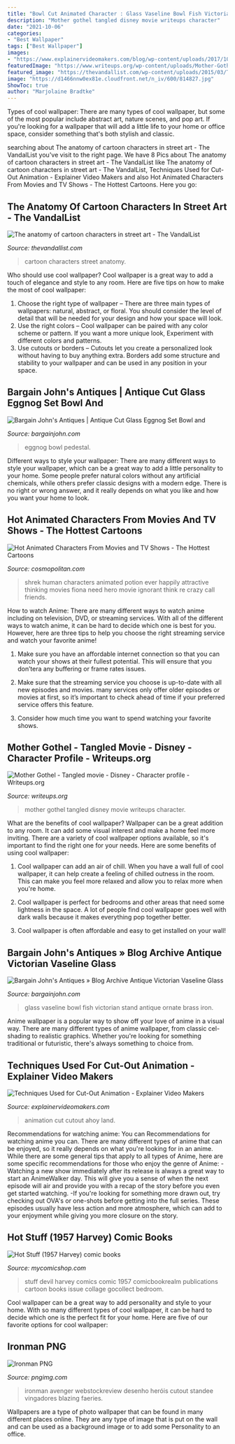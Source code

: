 ```yaml
---
title: "Bowl Cut Animated Character : Glass Vaseline Bowl Fish Victorian Stand Antique Ornate Brass Iron"
description: "Mother gothel tangled disney movie writeups character"
date: "2021-10-06"
categories:
- "Best Wallpaper"
tags: ["Best Wallpaper"]
images:
- "https://www.explainervideomakers.com/blog/wp-content/uploads/2017/10/cutout-1.jpg"
featuredImage: "https://www.writeups.org/wp-content/uploads/Mother-Gothel-Tangled-movie-Disney-a.jpg"
featured_image: "https://thevandallist.com/wp-content/uploads/2015/03/The-anatomy-of-cartoon-characters-in-street-art-14.jpg"
image: "https://d1466nnw0ex81e.cloudfront.net/n_iv/600/814827.jpg"
ShowToc: true
author: "Marjolaine Bradtke"
---
```



Types of cool wallpaper:
There are many types of cool wallpaper, but some of the most popular include abstract art, nature scenes, and pop art. If you're looking for a wallpaper that will add a little life to your home or office space, consider something that's both stylish and classic.

	

		
searching about The anatomy of cartoon characters in street art - The VandalList you've visit to the right page. We have 8 Pics about The anatomy of cartoon characters in street art - The VandalList like The anatomy of cartoon characters in street art - The VandalList, Techniques Used for Cut-Out Animation - Explainer Video Makers and also Hot Animated Characters From Movies and TV Shows - The Hottest Cartoons. Here you go:
		
    
## The Anatomy Of Cartoon Characters In Street Art - The VandalList

<img loading=lazy src="https://thevandallist.com/wp-content/uploads/2015/03/The-anatomy-of-cartoon-characters-in-street-art-14.jpg" onerror="this.onerror=null;this.src='https://tse4.mm.bing.net/th?id=OIP.TxARA4jlBJkiok_XfquMGQHaJ8&amp;pid=15.1';" alt="The anatomy of cartoon characters in street art - The VandalList">

_Source: thevandallist.com_

>cartoon characters street anatomy. 

	

Who should use cool wallpaper?
Cool wallpaper is a great way to add a touch of elegance and style to any room. Here are five tips on how to make the most of cool wallpaper: 
1) Choose the right type of wallpaper – There are three main types of wallpapers: natural, abstract, or floral. You should consider the level of detail that will be needed for your design and how your space will look. 
2) Use the right colors – Cool wallpaper can be paired with any color scheme or pattern. If you want a more unique look, Experiment with different colors and patterns. 
3) Use cutouts or borders – Cutouts let you create a personalized look without having to buy anything extra. Borders add some structure and stability to your wallpaper and can be used in any position in your space.

    
## Bargain John&#039;s Antiques | Antique Cut Glass Eggnog Set Bowl And

<img loading=lazy src="https://www.bargainjohn.com/wp-content/uploads/2013/09/G895CBowl.jpg" onerror="this.onerror=null;this.src='https://tse4.mm.bing.net/th?id=OIP.5j24Qhc0IVwXE-dSK534XgHaH5&amp;pid=15.1';" alt="Bargain John&#039;s Antiques | Antique Cut Glass Eggnog Set Bowl and">

_Source: bargainjohn.com_

>eggnog bowl pedestal. 

	

Different ways to style your wallpaper:
There are many different ways to style your wallpaper, which can be a great way to add a little personality to your home. Some people prefer natural colors without any artificial chemicals, while others prefer classic designs with a modern edge. There is no right or wrong answer, and it really depends on what you like and how you want your home to look.

    
## Hot Animated Characters From Movies And TV Shows - The Hottest Cartoons

<img loading=lazy src="https://hips.hearstapps.com/hmg-prod.s3.amazonaws.com/images/human-shrek-1555519500.png?crop=1xw:1xh;center,top&amp;resize=480:*" onerror="this.onerror=null;this.src='https://tse1.mm.bing.net/th?id=OIP.8e857YlqGnzrnGtGOAv-TAHaEk&amp;pid=15.1';" alt="Hot Animated Characters From Movies and TV Shows - The Hottest Cartoons">

_Source: cosmopolitan.com_

>shrek human characters animated potion ever happily attractive thinking movies fiona need hero movie ignorant think re crazy call friends. 

	

How to watch Anime: There are many different ways to watch anime including on television, DVD, or streaming services.
With all of the different ways to watch anime, it can be hard to decide which one is best for you. However, here are three tips to help you choose the right streaming service and watch your favorite anime!
1. Make sure you have an affordable internet connection so that you can watch your shows at their fullest potential. This will ensure that you don’tera any buffering or frame rates issues.

2. Make sure that the streaming service you choose is up-to-date with all new episodes and movies. many services only offer older episodes or movies at first, so it’s important to check ahead of time if your preferred service offers this feature.

3. Consider how much time you want to spend watching your favorite shows.

    
## Mother Gothel - Tangled Movie - Disney - Character Profile - Writeups.org

<img loading=lazy src="https://www.writeups.org/wp-content/uploads/Mother-Gothel-Tangled-movie-Disney-a.jpg" onerror="this.onerror=null;this.src='https://tse4.mm.bing.net/th?id=OIP.AXZ6WM3tmowxgaR_vNTIPAHaKx&amp;pid=15.1';" alt="Mother Gothel - Tangled movie - Disney - Character profile - Writeups.org">

_Source: writeups.org_

>mother gothel tangled disney movie writeups character. 

	

What are the benefits of cool wallpaper?
Wallpaper can be a great addition to any room. It can add some visual interest and make a home feel more inviting. There are a variety of cool wallpaper options available, so it's important to find the right one for your needs. Here are some benefits of using cool wallpaper: 
1. Cool wallpaper can add an air of chill. When you have a wall full of cool wallpaper, it can help create a feeling of chilled outness in the room. This can make you feel more relaxed and allow you to relax more when you're home. 

2. Cool wallpaper is perfect for bedrooms and other areas that need some lightness in the space. A lot of people find cool wallpaper goes well with dark walls because it makes everything pop together better. 

3. Cool wallpaper is often affordable and easy to get installed on your wall!

    
## Bargain John&#039;s Antiques » Blog Archive Antique Victorian Vaseline Glass

<img loading=lazy src="http://www.bargainjohn.com/wp-content/uploads/2013/06/G797CFishBowl1.jpg" onerror="this.onerror=null;this.src='https://tse2.mm.bing.net/th?id=OIP.fz2Gk0UcFXMdOmb56wP-iQHaG4&amp;pid=15.1';" alt="Bargain John&#039;s Antiques » Blog Archive Antique Victorian Vaseline Glass">

_Source: bargainjohn.com_

>glass vaseline bowl fish victorian stand antique ornate brass iron. 

	

Anime wallpaper is a popular way to show off your love of anime in a visual way. There are many different types of anime wallpaper, from classic cel-shading to realistic graphics. Whether you're looking for something traditional or futuristic, there's always something to choice from.

    
## Techniques Used For Cut-Out Animation - Explainer Video Makers

<img loading=lazy src="https://www.explainervideomakers.com/blog/wp-content/uploads/2017/10/cutout-1.jpg" onerror="this.onerror=null;this.src='https://tse1.mm.bing.net/th?id=OIP.yXvHn-wEi_XjLcEz0CnwSAHaEK&amp;pid=15.1';" alt="Techniques Used for Cut-Out Animation - Explainer Video Makers">

_Source: explainervideomakers.com_

>animation cut cutout ahoy land. 

	

Recommendations for watching anime: You can
Recommendations for watching anime you can. There are many different types of anime that can be enjoyed, so it really depends on what you're looking for in an anime. While there are some general tips that apply to all types of Anime, here are some specific recommendations for those who enjoy the genre of Anime: 
-Watching a new show immediately after its release is always a great way to start an AnimeWalker day. This will give you a sense of when the next episode will air and provide you with a recap of the story before you even get started watching. 
-If you're looking for something more drawn out, try checking out OVA's or one-shots before getting into the full series. These episodes usually have less action and more atmosphere, which can add to your enjoyment while giving you more closure on the story.

    
## Hot Stuff (1957 Harvey) Comic Books

<img loading=lazy src="https://d1466nnw0ex81e.cloudfront.net/n_iv/600/814827.jpg" onerror="this.onerror=null;this.src='https://tse1.mm.bing.net/th?id=OIP.Ql7fC_2Kh9PgxnZPNFl4ZQAAAA&amp;pid=15.1';" alt="Hot Stuff (1957 Harvey) comic books">

_Source: mycomicshop.com_

>stuff devil harvey comics comic 1957 comicbookrealm publications cartoon books issue collage gocollect bedroom. 

	

Cool wallpaper can be a great way to add personality and style to your home. With so many different types of cool wallpaper, it can be hard to decide which one is the perfect fit for your home. Here are five of our favorite options for cool wallpaper: 

    
## Ironman PNG

<img loading=lazy src="https://pngimg.com/uploads/ironman/ironman_PNG81.png" onerror="this.onerror=null;this.src='https://tse3.mm.bing.net/th?id=OIP.esBiROxwe9y2Es0QTJmA8QHaLt&amp;pid=15.1';" alt="Ironman PNG">

_Source: pngimg.com_

>ironman avenger webstockreview desenho heróis cutout standee vingadores blazing faeries. 

	



Wallpapers are a type of photo wallpaper that can be found in many different places online. They are any type of image that is put on the wall and can be used as a background image or to add some Personality to an office.

